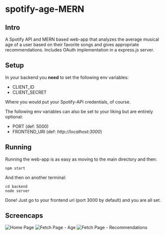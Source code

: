 # spotify-age-MERN

## Intro
A Spotify API and MERN based web-app that analyzes the average musical age of a user based on their favorite songs and gives appropriate recommendations. Includes OAuth implementation in a express.js server.

## Setup
In your backend you **need** to set the following env variables:
* CLIENT_ID
* CLIENT_SECRET

Where you would put your Spotify-API credentials, of course.

The following env variables can also be set to your liking but are entirely optional:

* PORT (def: 5000)
* FRONTEND_URI (def: *http://localhost:3000*)

## Running

Running the web-app is as easy as moving to the main directory and then:

```
npm start
````
And then on another terminal:
````
cd backend
node server
````

Done! Just go to your frontend url (port 3000 by default) and you are all set.

## Screencaps

![Home Page](https://imgur.com/1wBrdO7.png)
![Fetch Page - Age](https://imgur.com/e0yofSj.png)
![Fetch Page - Recommendations](https://imgur.com/kVTjyYZ.png)
